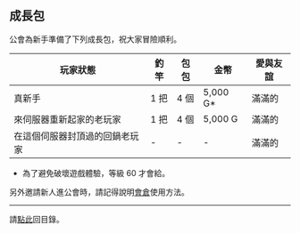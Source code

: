 ## 成長包

公會為新手準備了下列成長包，祝大家冒險順利。

| **玩家狀態** | **釣竿** | **包包** | **金幣** | **愛與友誼** |
| --- | --- | --- | --- | --- |
| 真新手 | 1 把 | 4 個 | 5,000 G* | 滿滿的 |
| 來伺服器重新起家的老玩家 | 1 把 | 4 個 | 5,000 G | 滿滿的 |
| 在這個伺服器封頂過的回鍋老玩家 | - | - | - | 滿滿的 |

* 為了避免破壞遊戲體驗，等級 60 才會給。

另外邀請新人進公會時，請記得說明[會倉](https://dalechou.github.io/wow/bank.html)使用方法。

---

請[點此](https://dalechou.github.io/wow/)回目錄。
